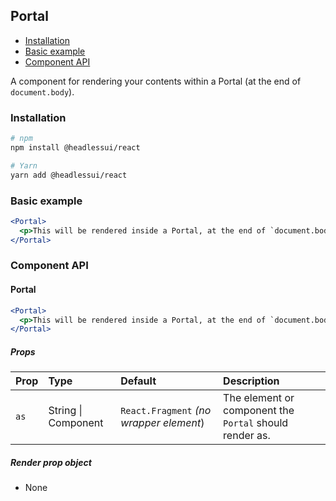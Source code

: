 ## Portal

- [Installation](#installation)
- [Basic example](#basic-example)
- [Component API](#component-api)

A component for rendering your contents within a Portal (at the end of `document.body`).

### Installation

```sh
# npm
npm install @headlessui/react

# Yarn
yarn add @headlessui/react
```

### Basic example

```jsx
<Portal>
  <p>This will be rendered inside a Portal, at the end of `document.body`</p>
</Portal>
```

### Component API

#### Portal

```jsx
<Portal>
  <p>This will be rendered inside a Portal, at the end of `document.body`</p>
</Portal>
```

##### Props

| Prop | Type                | Default                                 | Description                                             |
| :--- | :------------------ | :-------------------------------------- | :------------------------------------------------------ |
| `as` | String \| Component | `React.Fragment` _(no wrapper element_) | The element or component the `Portal` should render as. |

##### Render prop object

- None
